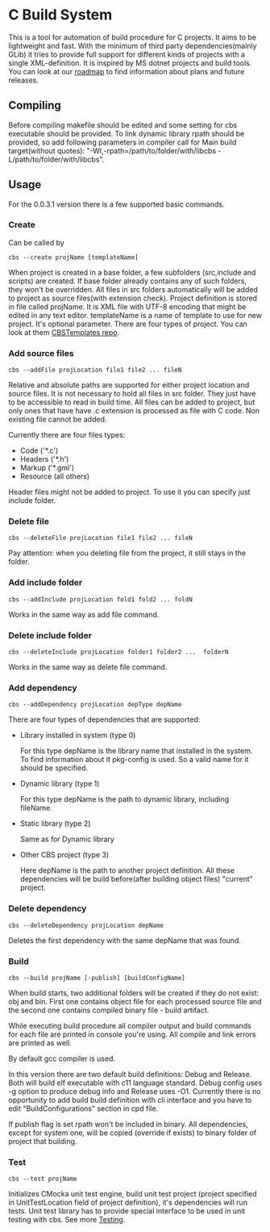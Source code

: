 # C Build System

This is a tool for automation of build procedure for C projects. It aims to be lightweight and fast. With the minimum of third party dependencies(mainly GLib) it tries to provide full support for different kinds of projects with a single XML-definition. It is inspired by MS dotnet projects and build tools. You can look at our [roadmap](https://github.com/FlaviusHouk/CBS/blob/master/Documentation/Roadmap.md) to find information about plans and future releases.

## Compiling

Before compiling makefile should be edited and some setting for cbs executable should be provided. 
To link dynamic library rpath should be provided, so add following parameters in compiler call for Main build target(without quotes): "-Wl,-rpath=/path/to/folder/with/libcbs -L/path/to/folder/with/libcbs".

## Usage

For the 0.0.3.1 version there is a few supported basic commands. 

### Create

Can be called by

```
cbs --create projName [templateName]
```

When project is created in a base folder, a few subfolders (src,include and scripts) are created. If base folder already contains any of such folders, they won't be overridden. All files in src folders automatically will be added to project as source files(with extension check). Project definition is stored in file called projName. It is XML file with UTF-8 encoding that might be edited in any text editor. templateName is a name of template to use for new project. It's optional parameter. There are four types of project. You can look at them [CBSTemplates repo](https://github.com/FlaviusHouk/CBSTempates).


### Add source files

```
cbs --addFile projLocation file1 file2 ... fileN
```

Relative and absolute paths are supported for either project location and source files. It is not necessary to hold all files in src folder. They just have to be accessible to read in build time. All files can be added to project, but only ones that have have .c extension is processed as file with C code. Non existing file cannot be added.

Currently there are four files types:

* Code ('*.c')
* Headers ('*.h')
* Markup ('*.gml')
* Resource (all others)

Header files might not be added to project. To use it you can specify just include folder. 

### Delete file

```
cbs --deleteFile projLocation file1 file2 ... fileN
```

Pay attention: when you deleting file from the project, it still stays in the folder.

### Add include folder

```
cbs --addInclude projLocation fold1 fold2 ... foldN
```

Works in the same way as add file command.

### Delete include folder

```
cbs --deleteInclude projLocation folder1 folder2 ...  folderN
```

Works in the same way as delete file command.

### Add dependency

```
cbs --addDependency projLocation depType depName
```

There are four types of dependencies that are supported:

* Library installed in system (type 0)
    
    For this type depName is the library name that installed in the system. To find information about it pkg-config is used. So a valid name for it should be specified.

* Dynamic library (type 1)

    For this type depName is the path to dynamic library, including fileName.

* Static library (type 2)

    Same as for Dynamic library

* Other CBS project (type 3)

    Here depName is the path to another project definition. All these dependencies will be build before(after building object files) "current" project.

### Delete dependency

```
cbs --deleteDependency projLocation depName
```

Deletes the first dependency with the same depName that was found. 

### Build

```
cbs --build projName [-publish] [buildConfigName]
```

When build starts, two additional folders will be created if they do not exist: obj and bin. First one contains object file for each processed source file and the second one contains compiled binary file - build artifact. 

While executing build procedure all compiler output and build commands for each file are printed in console you're using. All compile and link errors are printed as well.

By default gcc compiler is used. 

In this version there are two default build definitions: Debug and Release. Both will build elf executable with c11 language standard. Debug config uses -g option to produce debug info and Release uses -O1. Currently there is no opportunity to add build build definition with cli interface and you have to edit "BuildConfigurations" section in cpd file.

If publish flag is set rpath won't be included in binary. All dependencies, except for system one, will be copied (override if exists) to binary folder of project that building.

### Test

```
cbs --test projName
```

Initializes CMocka unit test engine, build unit test project (project specified in UnitTestLocation field of project definition), it's dependencies will run tests. Unit test library has to provide special interface to be used in unit testing with cbs. See more [Testing](https://github.com/FlaviusHouk/CBS/blob/master/Documentation/Testing.md).